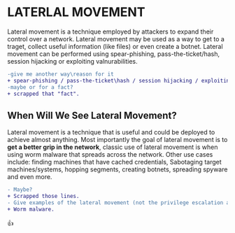 # LATERLAL MOVEMENT

Lateral movement is a technique employed by attackers to expand their control over a network. Lateral movement may be used as a way to get to a traget, collect useful information (like files) or even create a botnet.
Lateral movement can be performed using spear-phishing, pass-the-ticket/hash, session hijacking or exploiting valnurabilities.
```diff
-give me another way\reason for it
+ spear-phishing / pass-the-ticket\hash / session hijacking / exploiting valnurabilities.
-maybe or for a fact?
+ scrapped that "fact".
```

## When Will We See Lateral Movement?

Lateral movement is a technique that is useful and could be deployed to achieve almost anything. Most importantly the goal of lateral movement is to **get a better grip in the network**, classic use of lateral movement is when using worm malware that spreads across the network. Other use cases include: finding machines that have cached credentials, Sabotaging target machines/systems, hopping segments, creating botnets, spreading spyware and even more.

```diff
- Maybe?
+ Scrapped those lines.
- Give examples of the lateral movement (not the privilege escalation after it)
+ Worm malware.
```
👍

